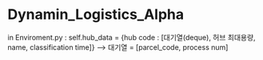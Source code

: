 # Dynamin_Logistics_Alpha

in Enviroment.py :
  self.hub_data = {hub code : [대기열(deque), 허브 최대용량, name, classification time]}   -->   대기열 = [parcel_code, process num]
  

